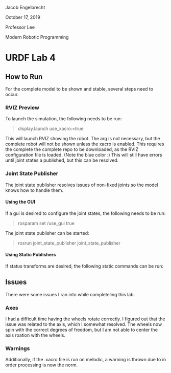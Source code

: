 Jacob Engelbrecht

October 17, 2019 

Professor Lee

Modern Robotic Programming


# URDF Lab 4

## How to Run 
For the complete model to be shown and stable, several steps need to occur. 

### RVIZ Preview 
To launch the simulation, the following needs to be run: 
> display.launch use_xacro:=true 

This will launch RVIZ showing the robot. The arg is not necessary, but the complete robot will not be shown unless the xacro is enabled. 
This requires the complete the complete repo to be downloaded, as the RVIZ configuration file is loaded. (Note the blue color :)
This will still have errors until joint states a published, but this can be resolved.

### Joint State Publisher 
The joint state publisher resolves issues of non-fixed joints so the model knows how to handle them. 

#### Using the GUI 
If a gui is desired to configure the joint states, the following needs to be run: 
> rosparam set /use_gui true

The joint state publisher can be started: 
> rosrun joint_state_publisher joint_state_publisher

#### Using Static Publishers 
If status transforms are desired, the following static commands can be run: 


## Issues 
There were some issues I ran into while completeling this lab. 

### Axes
I had a difficult time having the wheels rotate correctly. I figured out that the issue was related to the axis, which I somewhat resolved.
The wheels now spin with the correct degrees of freedom, but I am not able to center the axis roation with the wheels. 

### Warnings 
Additionally, if the .xacro file is run on melodic, a warning is thrown due to in order processing is now the norm. 